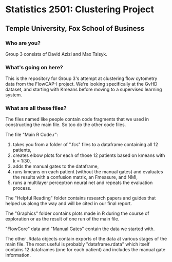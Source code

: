 # Statistics 2501: Clustering Project
## Temple University, Fox School of Business

### Who are you?
Group 3 consists of David Azizi and Max Tsisyk.

### What's going on here?
This is the repository for Group 3's attempt at clustering flow cytometry data from the FlowCAP-I project. We're looking specifically at the GvHD dataset, and starting with Kmeans before moving to a supervised learning system.

### What are all these files?
The files named like people contain code fragments that we used in constructing the main file. So too do the other code files.

The file "Main R Code.r":
1. takes you from a folder of ".fcs" files to a dataframe containing all 12 patients,
2. creates elbow plots for each of those 12 patients based on kmeans with k = 1:30,
3. adds the manual gates to the dataframe,
4. runs kmeans on each patient (without the manual gates) and evaluates the results with a confusion matrix, an Fmeasure, and NMI,
5. runs a multilayer perceptron neural net and repeats the evaluation process.


The "Helpful Reading" folder contains research papers and guides that helped us along the way and will be cited in our final report.

The "Graphics" folder contains plots made in R during the course of exploration or as the result of one run of the main file.

"FlowCore" data and "Manual Gates" contain the data we started with.

The other .Rdata objects contain exports of the data at various stages of the main file. The most useful is probably "dataframe.rdata" which itself contains 12 dataframes (one for each patient) and includes the manual gate information.
